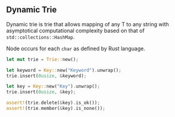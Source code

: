 ## Dynamic Trie

Dynamic trie is trie that allows mapping of any T to any string with asymptotical computational complexity based on that of `std::collections::HashMap`.

Node occurs for each `char` as defined by Rust language.

```rust
let mut trie = Trie::new();

let keyword = Key::new("Keyword").unwrap();
trie.insert(0usize, &keyword);

let key = Key::new("Key").unwrap();
trie.insert(0usize, &key);

assert!(trie.delete(&key).is_ok());
assert!(trie.member(&key).is_none());
```
